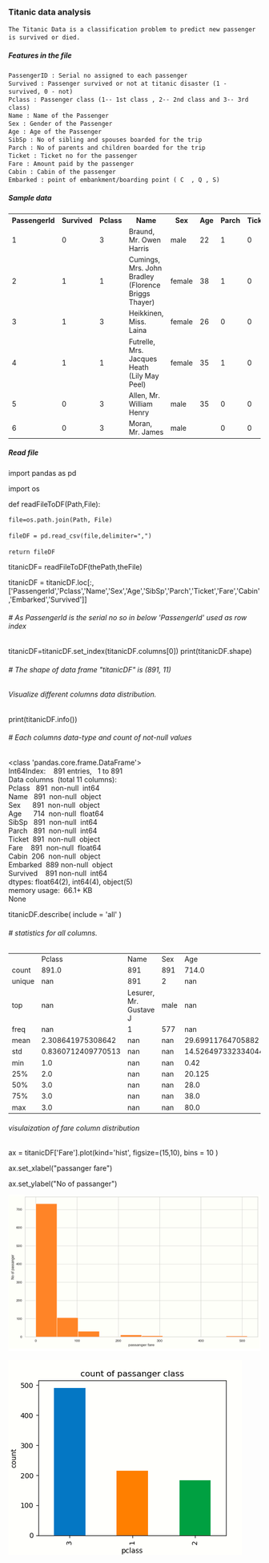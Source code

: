 ### Titanic data analysis
	The Titanic Data is a classification problem to predict new passenger is survived or died.
##### Features in the file 
    PassengerID : Serial no assigned to each passenger
    Survived : Passenger survived or not at titanic disaster (1 - survived, 0 - not)
    Pclass : Passenger class (1-- 1st class , 2-- 2nd class and 3-- 3rd class)
    Name : Name of the Passenger
    Sex : Gender of the Passenger
    Age : Age of the Passenger
    SibSp : No of sibling and spouses boarded for the trip
    Parch : No of parents and children boarded for the trip
    Ticket : Ticket no for the passenger 
    Fare : Amount paid by the passenger
    Cabin : Cabin of the passenger
    Embarked : point of embankment/boarding point ( C  , Q , S)

<!DOCTYPE html>
<html>
<body>

<h5> Sample data</h5>

<table style="width:100%">
  <tr>
    <th>PassengerId</th>
	<th>Survived</th> 
    <th>Pclass</th> 
    <th>Name</th>
	<th>Sex</th>
    <th>Age</th> 
    <th>Parch</th>
	<th>Ticket</th>
    <th>Fare</th> 
    <th>Cabin</th>
	<th>Embarked</th>
  </tr>
  <tr>
	<td>1</td><td>0</td><td>3</td><td>Braund, Mr. Owen Harris</td><td>male</td><td>22</td><td>1</td><td>0</td><td>A/5</td> <td>21171</td><td>7.25</td><td></td><td>S</td>
  </tr>
  <tr>	
	<td>2</td><td>1</td><td>1</td><td>Cumings, Mrs. John Bradley (Florence Briggs Thayer)</td><td>female</td><td>38</td><td>1</td><td>0</td><td>PC 17599</td><td>71.2833</td><td>C85</td><td>C</td>
  </tr>
  <tr>
	<td>3</td><td>1</td><td>3</td><td>Heikkinen, Miss. Laina</td><td>female</td><td>26</td><td>0</td><td>0</td><td>STON/O2. 3101282</td><td>7.925</td><td></td><td>S</td>
  </tr>
  <tr>
	<td>4</td><td>1</td><td>1</td><td>Futrelle, Mrs. Jacques Heath (Lily May Peel)</td><td>female</td><td>35</td><td>1</td><td>0</td><td>113803</td><td>53.1</td><td>C123</td><td>S</td>
  </tr>
  <tr>	
	<td>5</td><td>0</td><td>3</td><td>Allen, Mr. William Henry</td><td>male</td><td>35</td><td>0</td><td>0</td><td>373450</td><td>8.05</td><td></td><td>S</td>
  </tr>
  <tr>
  	<td>6 </td><td>	0 </td><td>	3  </td><td>	Moran, Mr. James  </td><td>	male  </td><td>	 </td> <td>		0	 </td><td> 0  </td><td>	330877  </td><td>	8.4583	 </td><td>	 </td><td> Q  </td>
   </tr>
</table>

</body>
</html>

##### Read file 
import pandas as pd

import os

def readFileToDF(Path,File):

    file=os.path.join(Path, File)
    
    fileDF = pd.read_csv(file,delimiter=",")
    
    return fileDF
    
titanicDF= readFileToDF(thePath,theFile)

titanicDF = titanicDF.loc[:,['PassengerId','Pclass','Name','Sex','Age','SibSp','Parch','Ticket','Fare','Cabin','Embarked','Survived']]

###### # As PassengerId is the serial no so in below 'PassengerId' used as row index

titanicDF=titanicDF.set_index(titanicDF.columns[0])
print(titanicDF.shape)

###### # The shape of data frame "titanicDF" is (891, 11)

###### Visualize different columns data distribution.
print(titanicDF.info())  
###### # Each columns data-type and count of not-null values
<p>&lt;class 'pandas.core.frame.DataFrame'&gt;<br />Int64Index:&nbsp; &nbsp; 891 entries,&nbsp; &nbsp;1 to 891<br />Data columns&nbsp; (total 11 columns):<br />Pclass&nbsp; &nbsp;891&nbsp; non-null&nbsp; int64<br />Name&nbsp; &nbsp;891&nbsp; non-null&nbsp; object<br />Sex&nbsp; &nbsp; &nbsp; 891&nbsp; non-null&nbsp; object<br />Age&nbsp; &nbsp; &nbsp; 714&nbsp; non-null&nbsp; float64<br />SibSp&nbsp; &nbsp;891&nbsp; non-null&nbsp; int64<br />Parch&nbsp; &nbsp;891&nbsp; non-null&nbsp; int64<br />Ticket&nbsp; 891&nbsp; non-null&nbsp; object<br />Fare&nbsp; &nbsp; 891&nbsp; non-null&nbsp; float64<br />Cabin&nbsp; 206&nbsp; non-null&nbsp; object<br />Embarked&nbsp; 889 non-null&nbsp; object<br />Survived&nbsp; &nbsp; 891 non-null&nbsp; int64<br />dtypes: float64(2), int64(4), object(5)<br />memory usage:&nbsp; 66.1+ KB<br />None</p>

titanicDF.describe( include = 'all' )

###### # statistics for all columns.
<table>
<tbody>
<tr>
<td>&nbsp;</td>
<td>Pclass</td>
<td>Name</td>
<td>Sex</td>
<td>Age</td>
<td>SibSp</td>
<td>Parch</td>
<td>Ticket</td>
<td>Fare</td>
<td>Cabin</td>
<td>Embarked</td>
<td>Survived</td>
</tr>
<tr>
<td>count</td>
<td>891.0</td>
<td>891</td>
<td>891</td>
<td>714.0</td>
<td>891.0</td>
<td>891.0</td>
<td>891</td>
<td>891.0</td>
<td>204</td>
<td>889</td>
<td>891.0</td>
</tr>
<tr>
<td>unique</td>
<td>nan</td>
<td>891</td>
<td>2</td>
<td>nan</td>
<td>nan</td>
<td>nan</td>
<td>681</td>
<td>nan</td>
<td>147</td>
<td>3</td>
<td>nan</td>
</tr>
<tr>
<td>top</td>
<td>nan</td>
<td>Lesurer, Mr. Gustave J</td>
<td>male</td>
<td>nan</td>
<td>nan</td>
<td>nan</td>
<td>347082 nan</td>
<td>B96 B98</td>
<td>S</td>
<td>nan</td>
</tr>
<tr>
<td>freq</td>
<td>nan</td>
<td>1</td>
<td>577</td>
<td>nan</td>
<td>nan</td>
<td>nan</td>
<td>7</td>
<td>nan</td>
<td>4</td>
<td>644</td>
<td>nan</td>
</tr>
<tr>
<td>mean</td>
<td>2.308641975308642</td>
<td>nan</td>
<td>nan</td>
<td>29.69911764705882</td>
<td>0.5230078563411896</td>
<td>0.38159371492704824</td>
<td>nan</td>
<td>32.2042079685746</td>
<td>nan</td>
<td>nan</td>
<td>0.3838383838383838</td>
</tr>
<tr>
<td>std</td>
<td>0.8360712409770513</td>
<td>nan</td>
<td>nan</td>
<td>14.526497332334044</td>
<td>1.1027434322934275</td>
<td>0.8060572211299559</td>
<td>nan</td>
<td>49.693428597180905</td>
<td>nan</td>
<td>nan</td>
<td>0.4865924542648585</td>
</tr>
<tr>
<td>min</td>
<td>1.0</td>
<td>nan</td>
<td>nan</td>
<td>0.42</td>
<td>0.0</td>
<td>0.0</td>
<td>nan</td>
<td>0.0</td>
<td>nan</td>
<td>nan</td>
<td>0.0</td>
</tr>
<tr>
<td>25%</td>
<td>2.0</td>
<td>nan</td>
<td>nan</td>
<td>20.125</td>
<td>0.0</td>
<td>0.0</td>
<td>nan</td>
<td>7.9104</td>
<td>nan</td>
<td>nan</td>
<td>0.0</td>
</tr>
<tr>
<td>50%</td>
<td>3.0</td>
<td>nan</td>
<td>nan</td>
<td>28.0</td>
<td>0.0</td>
<td>0.0</td>
<td>nan</td>
<td>14.4542</td>
<td>nan</td>
<td>nan</td>
<td>0.0</td>
</tr>
<tr>
<td>75%</td>
<td>3.0</td>
<td>nan</td>
<td>nan</td>
<td>38.0</td>
<td>1.0</td>
<td>nan</td>
<td>0.0</td>
<td>31.0</td>
<td>nan</td>
<td>nan</td>
<td>1.0</td>
</tr>
<tr>
<td>max</td>
<td>3.0</td>
<td>nan</td>
<td>nan</td>
<td>80.0</td>
<td>8.0</td>
<td>6.0</td>
<td>nan</td>
<td>512.3292</td>
<td>nan</td>
<td>nan</td>
<td>1.0</td>
</tr>
</tbody>
</table>

###### visulaization of fare column distribution
ax = titanicDF['Fare'].plot(kind='hist',
                          figsize=(15,10),
                           bins = 10 )

ax.set_xlabel("passanger fare") 

ax.set_ylabel("No of passanger")

![Visualization of Fare](https://github.com/sksumanta/DatascienceNml/blob/master/AllProjectImages/titanic/Fare.png)





![pclass](https://github.com/sksumanta/DatascienceNml/blob/master/AllProjectImages/titanic/pclass1.PNG)




